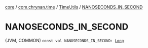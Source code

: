 [core](../../index.md) / [com.chrynan.time](../index.md) / [TimeUtils](index.md) / [NANOSECONDS_IN_SECOND](./-n-a-n-o-s-e-c-o-n-d-s_-i-n_-s-e-c-o-n-d.md)

# NANOSECONDS_IN_SECOND

(JVM, COMMON) `const val NANOSECONDS_IN_SECOND: `[`Long`](https://kotlinlang.org/api/latest/jvm/stdlib/kotlin/-long/index.html)